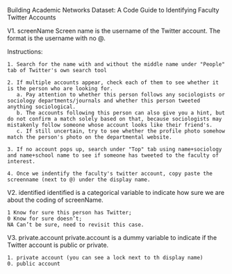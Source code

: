 Building Academic Networks Dataset: A Code Guide to Identifying Faculty Twitter Accounts

V1. screenName 
Screen name is the username of the Twitter account. The format is the username with no @. 

Instructions:

    1. Search for the name with and without the middle name under "People" tab of Twitter's own search tool

    2. If multiple accounts appear, check each of them to see whether it is the person who are looking for. 
       a. Pay attention to whether this person follows any sociologists or sociology departments/journals and whether this person tweeted anything sociological. 
       b. The accounts following this person can also give you a hint, but do not confirm a match solely based on that, because sociologists may mistakenly follow someone whose account looks like their friend's. 
       c. If still uncertain, try to see whether the profile photo somehow match the person's photo on the departmental website.

    3. If no account pops up, search under "Top" tab using name+sociology and name+school name to see if someone has tweeted to the faculty of interest. 
    
    4. Once we indentify the faculty's twitter account, copy paste the screenname (next to @) under the display name.
    
V2. identified
identified is a categorical variable to indicate how sure we are about the coding of screenName.
    
    1 Know for sure this person has Twitter;
    0 Know for sure doesn’t;
    NA Can’t be sure, need to revisit this case.

V3. private.account
private.account is a dummy variable to indicate if the Twitter account is public or private.

    1. private account (you can see a lock next to th display name)
    0. public account
